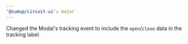 ```yaml
---
'@sumup/circuit-ui': major
---
```


Changed the Modal's tracking event to include the `open`/`close` data in the tracking label.
